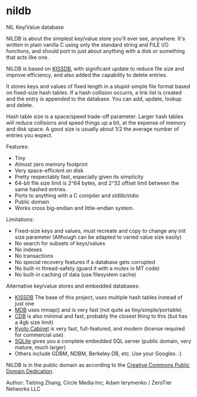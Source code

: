 nildb
======

NIL Key/Value database

NILDB is about the simplest key/value store you'll ever see, anywhere.
It's written in plain vanilla C using only the standard string and FILE
I/O functions, and should port to just about anything with a disk or
something that acts like one.

NILDB is based on [KISSDB](https://github.com/adamierymenko/kissdb), with significant 
update to reduce file size and improve efficiency, and also added the capability to 
delete entries.

It stores keys and values of fixed length in a stupid-simple file format
based on fixed-size hash tables. If a hash collision occurrs, a link list
is created and the entry is appended to the database.  You can add, update, 
lookup and delete. 

Hash table size is a space/speed trade-off parameter. Larger hash tables
will reduce collisions and speed things up a bit, at the expense of memory
and disk space. A good size is usually about 1/2 the average number of
entries you expect.

Features:

 * Tiny
 * Almost zero memory footprint 
 * Very space-efficient on disk 
 * Pretty respectably fast, especially given its simplicity
 * 64-bit file size limit is 2^64 bytes, and 2^32 offset limit between the same hashed entries.
 * Ports to anything with a C compiler and stdlib/stdio
 * Public domain
 * Works cross big-endian and little-endian system.

Limitations:

 * Fixed-size keys and values, must recreate and copy to change any init size parameter
   (Although can be adapted to varied value size easily)
 * No search for subsets of keys/values 
 * No indexes
 * No transactions
 * No special recovery features if a database gets corrupted
 * No built-in thread-safety (guard it with a mutex in MT code)
 * No built-in caching of data (use filesystem cache)

Alternative key/value stores and embedded databases:

 * [KISSDB]( https://github.com/adamierymenko/kissdb) The base of this project, uses multiple hash tables instead of just one
 * [MDB](http://symas.com/mdb/) uses mmap() and is very fast (not quite as tiny/simple/portable)
 * [CDB](http://cr.yp.to/cdb.html) is also minimal and fast, probably the closest thing to this (but has a 4gb size limit)
 * [Kyoto Cabinet](http://fallabs.com/kyotocabinet/) is very fast, full-featured, and modern (license required for commercial use)
 * [SQLite](http://www.sqlite.org/) gives you a complete embedded SQL server (public domain, very mature, much larger)
 * Others include GDBM, NDBM, Berkeley DB, etc. Use your Googles. :)

NILDB is in the public domain as according to the [Creative Commons Public Domain Dedication](http://creativecommons.org/publicdomain/zero/1.0/).

Author: Tiebing Zhang, Circle Media Inc; Adam Ierymenko / ZeroTier Networks LLC
